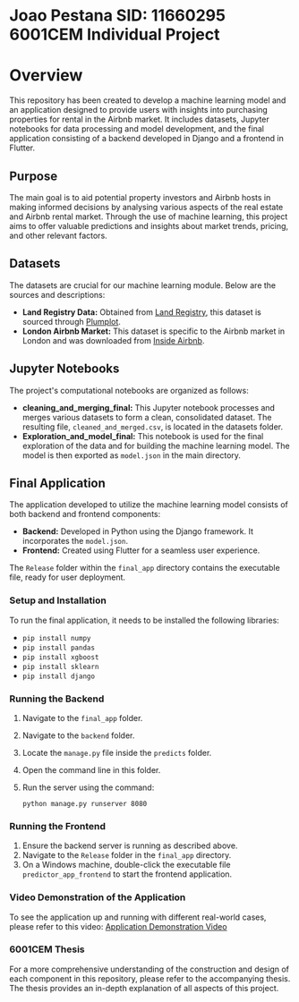 # Joao Pestana SID: 11660295 6001CEM Individual Project

# Overview

This repository has been created to develop a machine learning model and an application designed to provide users with insights into purchasing properties for rental in the Airbnb market. It includes datasets, Jupyter notebooks for data processing and model development, and the final application consisting of a backend developed in Django and a frontend in Flutter.

## Purpose

The main goal is to aid potential property investors and Airbnb hosts in making informed decisions by analysing various aspects of the real estate and Airbnb rental market. Through the use of machine learning, this project aims to offer valuable predictions and insights about market trends, pricing, and other relevant factors.

## Datasets

The datasets are crucial for our machine learning module. Below are the sources and descriptions:

- **Land Registry Data:** Obtained from [Land Registry](https://landregistry.data.gov.uk/), this dataset is sourced through [Plumplot](https://a.plumplot.co.uk/).
- **London Airbnb Market:** This dataset is specific to the Airbnb market in London and was downloaded from [Inside Airbnb](https://insideairbnb.com/get-the-data/).

## Jupyter Notebooks

The project's computational notebooks are organized as follows:

- **cleaning_and_merging_final:** This Jupyter notebook processes and merges various datasets to form a clean, consolidated dataset. The resulting file, `cleaned_and_merged.csv`, is located in the datasets folder.
- **Exploration_and_model_final:** This notebook is used for the final exploration of the data and for building the machine learning model. The model is then exported as `model.json` in the main directory.

## Final Application

The application developed to utilize the machine learning model consists of both backend and frontend components:

- **Backend:** Developed in Python using the Django framework. It incorporates the `model.json`.
- **Frontend:** Created using Flutter for a seamless user experience.

The `Release` folder within the `final_app` directory contains the executable file, ready for user deployment.

### Setup and Installation

To run the final application, it needs to be installed the following libraries:


- `pip install numpy`
- `pip install pandas`
- `pip install xgboost`
- `pip install sklearn`
- `pip install django`


### Running the Backend
1. Navigate to the `final_app` folder.
2. Navigate to the `backend` folder.
3. Locate the `manage.py` file inside the `predicts` folder.
4. Open the command line in this folder.
5. Run the server using the command: 
   
   `python manage.py runserver 8080`

### Running the Frontend

1. Ensure the backend server is running as described above.
2. Navigate to the `Release` folder in the `final_app` directory.
3. On a Windows machine, double-click the executable file `predictor_app_frontend` to start the frontend application.

### Video Demonstration of the Application

To see the application up and running with different real-world cases, please refer to this video: [Application Demonstration Video](https://livecoventryac-my.sharepoint.com/personal/sousagoncj_uni_coventry_ac_uk/_layouts/15/stream.aspx?id=%2Fpersonal%2Fsousagoncj%5Funi%5Fcoventry%5Fac%5Fuk%2FDocuments%2F3%20Year%2FFinal%20thesis%2Fthesis%20app%201080p%2Emp4&referrer=StreamWebApp%2EWeb&referrerScenario=AddressBarCopiedShareExpTreatment%2Eview-)


### 6001CEM Thesis

For a more comprehensive understanding of the construction and design of each component in this repository, please refer to the accompanying thesis. The thesis provides an in-depth explanation of all aspects of this project.